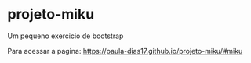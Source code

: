 # projeto-miku
Um pequeno exercicio de bootstrap

Para acessar a pagina: https://paula-dias17.github.io/projeto-miku/#miku